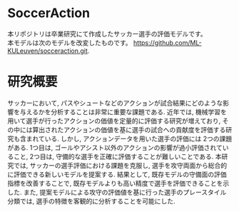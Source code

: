 # SoccerAction

本リポジトリは卒業研究にて作成したサッカー選手の評価モデルです。  
本モデルは次のモデルを改変したものです。 https://github.com/ML-KULeuven/socceraction.git.

# 研究概要
サッカーにおいて, パスやシュートなどのアクションが試合結果にどのような影響を与えるかを分析することは非常に重要な課題である. 近年では, 機械学習を用いて選手が行ったアクションの価値を定量的に評価する研究が増えており, その中には算出されたアクションの価値を基に選手の試合への貢献度を評価する研究も含まれている. しかし, アクションデータを用いた選手の評価には 2つの課題がある. 1つ目は, ゴールやアシスト以外のアクションの影響が過小評価されていること, 2つ目は, 守備的な選手を正確に評価することが難しいことである. 本研究では, サッカーの選手評価における課題を克服し, 選手を攻守両面から総合的に評価できる新しいモデルを提案する. 結果として, 既存モデルの守備面の評価指標を改善することで, 既存モデルよりも高い精度で選手を評価できることを示した. また, 提案モデルによる攻守の評価値を基に行った選手のプレースタイル分類では, 選手の特徴を客観的に分析することを可能にした.
